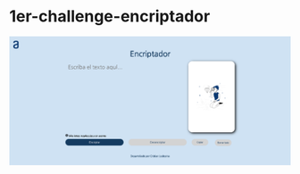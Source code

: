 # 1er-challenge-encriptador
![Design preview for the 1er-challenge-encriptador](./img/design-desktop.jpg)

